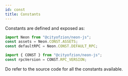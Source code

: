 ```yaml
---
id: const
title: Constants
---
```


Constants are defined and exposed as:

```ts
import Neon from "@cityofzion/neon-js";
const assets = Neon.CONST.ASSETS;
const defaultRPC = Neon.CONST.DEFAULT_RPC;

import { CONST } from "@cityofzion/neon-js";
const rpcVersion = CONST.RPC_VERSION;
```

Do refer to the source code for all the constants available.
